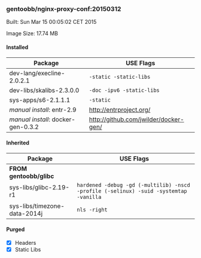 ### gentoobb/nginx-proxy-conf:20150312
Built: Sun Mar 15 00:05:02 CET 2015

Image Size: 17.74 MB
#### Installed
Package | USE Flags
--------|----------
dev-lang/execline-2.0.2.1 | `-static -static-libs`
dev-libs/skalibs-2.3.0.0 | `-doc -ipv6 -static-libs`
sys-apps/s6-2.1.1.1 | `-static`
*manual install*: entr-2.9 | http://entrproject.org/
*manual install*: docker-gen-0.3.2 | http://github.com/jwilder/docker-gen/
#### Inherited
Package | USE Flags
--------|----------
**FROM gentoobb/glibc** |
sys-libs/glibc-2.19-r1 | `hardened -debug -gd (-multilib) -nscd -profile (-selinux) -suid -systemtap -vanilla`
sys-libs/timezone-data-2014j | `nls -right`

#### Purged
- [x] Headers
- [x] Static Libs
